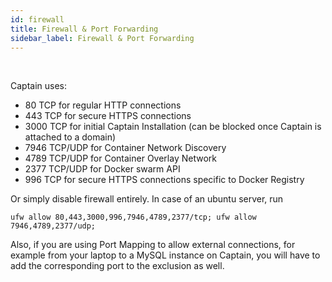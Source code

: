 ```yaml
---
id: firewall
title: Firewall & Port Forwarding
sidebar_label: Firewall & Port Forwarding
---
```


<br/>


Captain uses:
- 80   TCP for regular HTTP connections
- 443  TCP for secure HTTPS connections
- 3000 TCP for initial Captain Installation (can be blocked once Captain is attached to a domain)
- 7946 TCP/UDP for Container Network Discovery
- 4789 TCP/UDP for Container Overlay Network
- 2377 TCP/UDP for Docker swarm API
- 996  TCP for secure HTTPS connections specific to Docker Registry

Or simply disable firewall entirely. In case of an ubuntu server, run 

```
ufw allow 80,443,3000,996,7946,4789,2377/tcp; ufw allow 7946,4789,2377/udp;
```

Also, if you are using Port Mapping to allow external connections, for example from your laptop to a MySQL instance on Captain, you will have to add the corresponding port to the exclusion as well.

